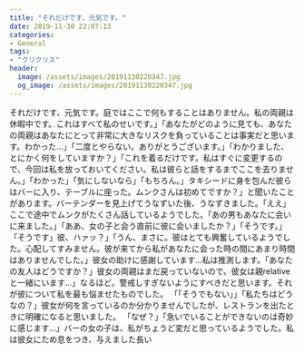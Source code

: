 ```yaml
---
title: "それだけです、元気です。"
date: 2019-11-30 22:07:13
categories:
- General
tags:
- "クリクリス"
header:
  image: /assets/images/20191130220347.jpg
  og_image: /assets/images/20191130220347.jpg
---
```


それだけです、元気です。庭ではここで何もすることはありません。私の両親は休暇中です。これはすべて私のせいです。」「あなたがどのように見ても、あなたの両親はあなたにとって非常に大きなリスクを負っていることは事実だと思います。わかった...」「二度とやらない。ありがとうございます。」「わかりました、とにかく何をしていますか？」「これを着るだけです。私はすぐに変更するので、今回は私を放っておいてください。私は彼らと話をするまでここを去りません。」「わかった」「気にしないなら」「もちろん。」タキシードに身を包んだ彼らはバーに入り、テーブルに座った。ムンクさんは初めてですか？」と聞いたことがあります。バーテンダーを見上げてうなずいた後、うなずきました。「ええ」ここで途中でムンクがたくさん話しているようでした。「あの男もあなたに会いに来ました。」「ああ、女の子と会う直前に彼に会いましたか？」「そうです。」「そうです」彼、ハァッ？」「うん、まさに。彼はとても興奮しているようでした。心配してすみません。彼が来てから私があなたに会った時の間にあまり時間はありませんでした。」彼女の助けに感謝しています...私は推測します。「あなたの友人はどうですか？」彼女の両親はまだ戻っていないので、彼女は親relativeと一緒にいます...」なるほど。警戒しすぎないようにすべきだと思います。それが彼について私を最も悩ませたものでした。 「「そうでもない」」「私たちはどうなの？」彼女が何を言っているのか分かりませんでしたが、レストランを出たときに明確になると思いました。 「なぜ？」「急いでいることができないのは奇妙に感じます...」バーの女の子は、私がちょうど変だと思っているようでした。私は彼女にため息をつき、与えました長い
